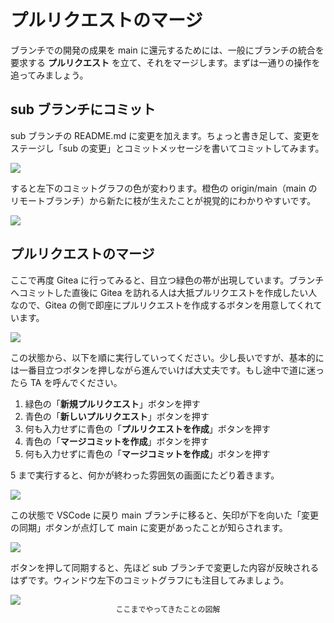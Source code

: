 # プルリクエストのマージ

ブランチでの開発の成果を main に還元するためには、一般にブランチの統合を要求する **プルリクエスト** を立て、それをマージします。まずは一通りの操作を追ってみましょう。

## sub ブランチにコミット

sub ブランチの README.md に変更を加えます。ちょっと書き足して、変更をステージし「sub の変更」とコミットメッセージを書いてコミットしてみます。

![](https://md.trap.jp/uploads/upload_43bb3e66e3e36c7d933d429e8d64113b.png)

すると左下のコミットグラフの色が変わります。橙色の origin/main（main のリモートブランチ）から新たに枝が生えたことが視覚的にわかりやすいです。

![](https://md.trap.jp/uploads/upload_167aa3774e5c88d3ecdac3fd1a0de1f7.png)

## プルリクエストのマージ

ここで再度 Gitea に行ってみると、目立つ緑色の帯が出現しています。ブランチへコミットした直後に Gitea を訪れる人は大抵プルリクエストを作成したい人なので、Gitea の側で即座にプルリクエストを作成するボタンを用意してくれています。

![](https://md.trap.jp/uploads/upload_c4a8c1675e9803f549d64d4610c7173e.png)

この状態から、以下を順に実行していってください。少し長いですが、基本的には一番目立つボタンを押しながら進んでいけば大丈夫です。もし途中で道に迷ったら TA を呼んでください。

1. 緑色の「**新規プルリクエスト**」ボタンを押す
2. 青色の「**新しいプルリクエスト**」ボタンを押す
3. 何も入力せずに青色の「**プルリクエストを作成**」ボタンを押す
4. 青色の「**マージコミットを作成**」ボタンを押す
5. 何も入力せずに青色の「**マージコミットを作成**」ボタンを押す

5 まで実行すると、何かが終わった雰囲気の画面にたどり着きます。

![](https://md.trap.jp/uploads/upload_7d422bd519cfcae5134c276b29766361.png)

この状態で VSCode に戻り main ブランチに移ると、矢印が下を向いた「変更の同期」ボタンが点灯して main に変更があったことが知らされます。

![](https://md.trap.jp/uploads/upload_6c90b70e3d7c41cff67e52a63af81efe.png)

ボタンを押して同期すると、先ほど sub ブランチで変更した内容が反映されるはずです。ウィンドウ左下のコミットグラフにも注目してみましょう。

![](https://md.trap.jp/uploads/upload_86c55ea931d1a34eba863d63260cb419.png)
<p style="font-size: 12px; text-align: center; margin: -16px 0 20px 0">ここまでやってきたことの図解</p>